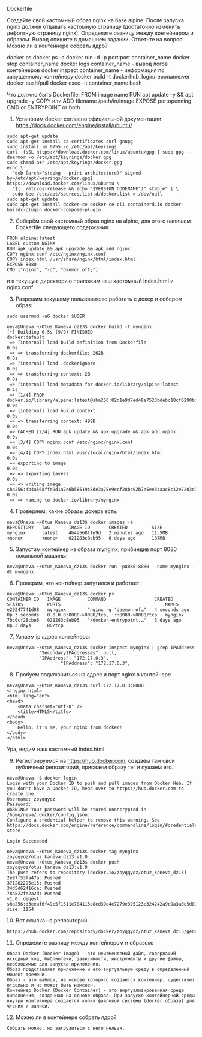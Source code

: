 Dockerfile

Создайте свой кастомный образ nginx на базе alpine. После запуска nginx должен 
отдавать кастомную страницу (достаточно изменить дефолтную страницу nginx).
Определите разницу между контейнером и образом.
Вывод опишите в домашнем задании.
Ответьте на вопрос: Можно ли в контейнере собрать ядро?

docker ps
docker ps -a
docker run -d -p port:port container_name
docker stop container_name
docker logs container_name - вывод логов контейнеров
docker inspect container_name - информация по запущенному контейнеру
docker build -t dockerhub_login/reponame:ver
docker push/pull
docker exec -it container_name bash

Что должно быть Dockerfile:
FROM image name
RUN apt update -y && apt upgrade -y
COPY или ADD filename /path/in/image
EXPOSE portopenning
CMD or ENTRYPOINT or both

1. Установим docker согласно официальной документации: https://docs.docker.com/engine/install/ubuntu/

```
sudo apt-get update
sudo apt-get install ca-certificates curl gnupg
sudo install -m 0755 -d /etc/apt/keyrings
curl -fsSL https://download.docker.com/linux/ubuntu/gpg | sudo gpg --dearmor -o /etc/apt/keyrings/docker.gpg
sudo chmod a+r /etc/apt/keyrings/docker.gpg
echo \
  "deb [arch="$(dpkg --print-architecture)" signed-by=/etc/apt/keyrings/docker.gpg] https://download.docker.com/linux/ubuntu \
  "$(. /etc/os-release && echo "$VERSION_CODENAME")" stable" | \
  sudo tee /etc/apt/sources.list.d/docker.list > /dev/null
sudo apt-get update
sudo apt-get install docker-ce docker-ce-cli containerd.io docker-buildx-plugin docker-compose-plugin
```

2. Соберём свой кастомный образ nginx на alpine, для этого напишем Dockerfile следующего содержания:

```
FROM alpine:latest
LABEL custom NGINX
RUN apk update && apk upgrade && apk add nginx
COPY nginx.conf /etc/nginx/nginx.conf
COPY index.html /usr/share/nginx/html/index.html
EXPOSE 8080
CMD ["nginx", "-g", "daemon off;"]
```
и в текущую директорию приложим наш кастомный index.html и nginx.conf

3. Разрешим текущему пользователю работать с докер и соберем образ:

```
sudo usermod -aG docker $USER

neva@Uneva:~/Otus_Kaneva_dz13$ docker build -t mynginx .
[+] Building 0.5s (9/9) FINISHED                                                                                                                                                                                              docker:default
 => [internal] load build definition from Dockerfile                                                                                                                                                                                    0.0s
 => => transferring dockerfile: 262B                                                                                                                                                                                                    0.0s
 => [internal] load .dockerignore                                                                                                                                                                                                       0.0s
 => => transferring context: 2B                                                                                                                                                                                                         0.0s
 => [internal] load metadata for docker.io/library/alpine:latest                                                                                                                                                                        0.4s
 => [1/4] FROM docker.io/library/alpine:latest@sha256:82d1e9d7ed48a7523bdebc18cf6290bdb97b82302a8a9c27d4fe885949ea94d1                                                                                                                  0.0s
 => [internal] load build context                                                                                                                                                                                                       0.0s
 => => transferring context: 499B                                                                                                                                                                                                       0.0s
 => CACHED [2/4] RUN apk update && apk upgrade && apk add nginx                                                                                                                                                                         0.0s
 => [3/4] COPY nginx.conf /etc/nginx/nginx.conf                                                                                                                                                                                         0.0s
 => [4/4] COPY index.html /usr/local/nginx/html/index.html                                                                                                                                                                              0.0s
 => exporting to image                                                                                                                                                                                                                  0.0s
 => => exporting layers                                                                                                                                                                                                                 0.0s
 => => writing image sha256:4b4a568ffe9d1a7e6b58519c8de3a78e9ecf28bc92b7e5ee34aac8c12e7203d3                                                                                                                                            0.0s
 => => naming to docker.io/library/mynginx  
```

4. Проверяем, какие образы докера есть:

```
neva@Uneva:~/Otus_Kaneva_dz13$ docker images -a
REPOSITORY   TAG       IMAGE ID       CREATED         SIZE
mynginx      latest    4b4a568ffe9d   2 minutes ago   11.5MB
<none>       <none>    021283c8eb95   6 days ago      187MB
```

5. Запустим контейнер из образа mynginx, прибиндив порт 8080 локальной машины:

```
neva@Uneva:~/Otus_Kaneva_dz13$ docker run -p8080:8080 --name mynginx -dt mynginx
```

6. Проверим, что контейнер запутился и работает:

```
neva@Uneva:~/Otus_Kaneva_dz13$ docker ps
CONTAINER ID   IMAGE          COMMAND                  CREATED         STATUS         PORTS                                       NAMES
e29247741d08   mynginx        "nginx -g 'daemon of…"   4 seconds ago   Up 3 seconds   0.0.0.0:8080->8080/tcp, :::8080->8080/tcp   mynginx
7bc0cf28cbe6   021283c8eb95   "/docker-entrypoint.…"   3 days ago      Up 3 days      80/tcp  
```

7. Узнаем ip адрес контейнера:

```
neva@Uneva:~/Otus_Kaneva_dz13$ docker inspect mynginx | grep IPAddress
            "SecondaryIPAddresses": null,
            "IPAddress": "172.17.0.3",
                    "IPAddress": "172.17.0.3",
```

8. Пробуем подключиться на адрес и порт nginx в контейнере

```
neva@Uneva:~/Otus_Kaneva_dz13$ curl 172.17.0.3:8080
<!nginx html>
<html lang="en">
<head>
    <meta charset="utf-8" />
    <title>HTML5</title>
</head>
<body>
    Hello, it's me, your nginx from docker!
</body>
</html>
```

Ура, видим наш кастомный index.html

9. Регистрируемся на https://hub.docker.com, создаём там свой публичный репозиторий, присваем образу тэг и пушаем его.

```
neva@Uneva:~$ docker login
Login with your Docker ID to push and pull images from Docker Hub. If you don't have a Docker ID, head over to https://hub.docker.com to create one.
Username: zoyqqyoz
Password:
WARNING! Your password will be stored unencrypted in /home/neva/.docker/config.json.
Configure a credential helper to remove this warning. See
https://docs.docker.com/engine/reference/commandline/login/#credentials-store

Login Succeeded

neva@Uneva:~/Otus_Kaneva_dz13$ docker tag mynginx zoyqqyoz/otuz_kaneva_dz13:v1.0
neva@Uneva:~/Otus_Kaneva_dz13$ docker push zoyqqyoz/otuz_kaneva_dz13:v1.0
The push refers to repository [docker.io/zoyqqyoz/otuz_kaneva_dz13]
2e97f53fa47a: Pushed
371282295e15: Pushed
34d5d62416ca: Pushed
78a822fe2a2d: Pushed
v1.0: digest: sha256:d3eeaf6f49c5f1611e704115e8ed39e4e7279e395123e324242a9c9a3a0e5d81 size: 1154
```

10. Вот ссылка на репозиторий: 

```
https://hub.docker.com/repository/docker/zoyqqyoz/otuz_kaneva_dz13/general
```

11.  Определите разницу между контейнером и образом:

```
Образ Docker (Docker Image) - это неизменяемый файл, содержащий исходный код, библиотеки, зависимости, инструменты и другие файлы, необходимые для запуска приложения.
Образ представляет приложение и его виртуальную среду в определенный момент времени.
Образ - это шаблон, на основе которого создается контейнер, существует отдельно и не может быть изменен. 
Контейнер Docker (Docker Container) - это виртуализированная среда выполнения, созданная на основе образа. При запуске контейнерной среды внутри контейнера создается копия файловой системы (docker образа) для чтения и записи. 
```

12. Можно ли в контейнере собрать ядро?

```
Собрать можно, но загрузиться с него нельзя.
```







